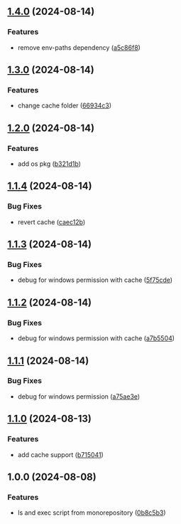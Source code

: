 ## [1.4.0](https://github.com/kevinrodbe/nsl/compare/v1.3.0...v1.4.0) (2024-08-14)


### Features

* remove env-paths dependency ([a5c86f8](https://github.com/kevinrodbe/nsl/commit/a5c86f892219ecbe4e80a18fcafad9675359974a))

## [1.3.0](https://github.com/kevinrodbe/nsl/compare/v1.2.0...v1.3.0) (2024-08-14)


### Features

* change cache folder ([66934c3](https://github.com/kevinrodbe/nsl/commit/66934c3ca5c2471daf867a6cf92be39df6e3e916))

## [1.2.0](https://github.com/kevinrodbe/nsl/compare/v1.1.4...v1.2.0) (2024-08-14)


### Features

* add os pkg ([b321d1b](https://github.com/kevinrodbe/nsl/commit/b321d1b368b904e1869d421d767afc75b343571b))

## [1.1.4](https://github.com/kevinrodbe/nsl/compare/v1.1.3...v1.1.4) (2024-08-14)


### Bug Fixes

* revert cache ([caec12b](https://github.com/kevinrodbe/nsl/commit/caec12b9c3b3c1f2c6b283c86a6af8f832cb3b25))

## [1.1.3](https://github.com/kevinrodbe/nsl/compare/v1.1.2...v1.1.3) (2024-08-14)


### Bug Fixes

* debug for windows permission with cache ([5f75cde](https://github.com/kevinrodbe/nsl/commit/5f75cde82166345df23b676686b9f149b40f8d1c))

## [1.1.2](https://github.com/kevinrodbe/nsl/compare/v1.1.1...v1.1.2) (2024-08-14)


### Bug Fixes

* debug for windows permission with cache ([a7b5504](https://github.com/kevinrodbe/nsl/commit/a7b5504ef0537b3e47ba235b3fc38a084e175c34))

## [1.1.1](https://github.com/kevinrodbe/nsl/compare/v1.1.0...v1.1.1) (2024-08-14)


### Bug Fixes

* debug for windows permission ([a75ae3e](https://github.com/kevinrodbe/nsl/commit/a75ae3e3471c35e8299a9f7235c55c0e217668e8))

## [1.1.0](https://github.com/kevinrodbe/nsl/compare/v1.0.0...v1.1.0) (2024-08-13)


### Features

* add cache support ([b715041](https://github.com/kevinrodbe/nsl/commit/b715041f96a1d87581295406b22c54a04639e9bd))

## 1.0.0 (2024-08-08)


### Features

* ls and exec script from monorepository ([0b8c5b3](https://github.com/kevinrodbe/nsl/commit/0b8c5b3224df80994cc786e3a78e207cedb6d708))
